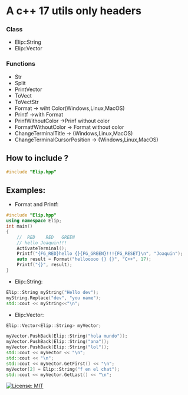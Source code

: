 # A c++ 17 utils only headers
### Class
- Elip::String
- Elip::Vector
### Functions
- Str
- Split
- PrintVector
- ToVect
- ToVectStr
- Format -> wiht Color(Windows,Linux,MacOS)
- Printf ->with Format
- PrinfWithoutColor ->Prinf without color
- FormatfWithoutColor -> Format without color
- ChangeTerminalTitle -> (Windows,Linux,MacOS)
- ChangeTerminalCursorPosition -> (Windows,Linux,MacOS)
## How to include ?
```cpp
#include "Elip.hpp"
```
## Examples:
- Format and Printf:
```cpp
#include "Elip.hpp"
using namespace Elip;
int main()
{
    //  RED    RED   GREEN
    // hello Joaquin!!!
    ActivateTerminal();
    Printf("{FG_RED}hello {}{FG_GREEN}!!!{FG_RESET}\n", "Joaquin");
    auto result = Format("hellooooo {} {}", "C++", 17);
    Printf("{}", result);
}
```
- Elip::String:
```cpp
Elip::String myString("Hello dev");
myString.Replace("dev", "you name");
std::cout << myString<<"\n";
```
- Elip::Vector:
```cpp
Elip::Vector<Elip::String> myVector;

myVector.PushBack(Elip::String("hola mundo"));
myVector.PushBack(Elip::String("ana"));
myVector.PushBack(Elip::String("lol"));
std::cout << myVector << "\n";
std::cout << "\n";
std::cout << myVector.GetFirst() << "\n";
myVector[2] = Elip::String("f en el chat");
std::cout << myVector.GetLast() << "\n";
```
[![License: MIT](https://img.shields.io/badge/License-MIT-yellow.svg)](https://opensource.org/licenses/MIT)
